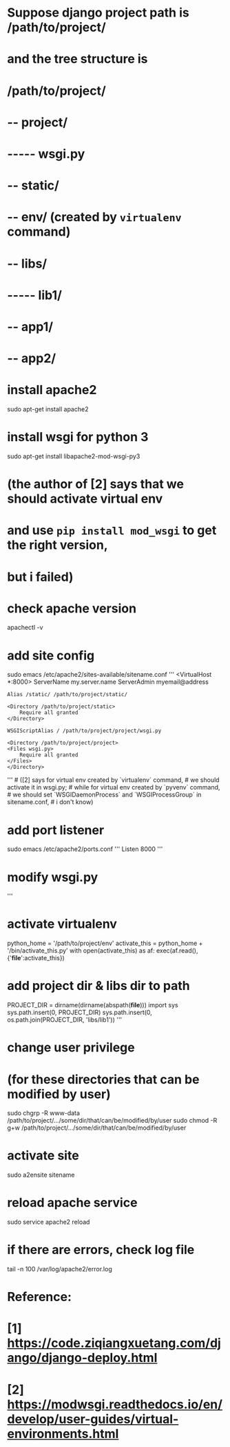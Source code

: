 # Suppose django project path is /path/to/project/
# and the tree structure is
# /path/to/project/
# -- project/
# ----- wsgi.py
# -- static/
# -- env/ (created by `virtualenv` command)
# -- libs/
# ----- lib1/
# -- app1/
# -- app2/

# install apache2
sudo apt-get install apache2

# install wsgi for python 3
sudo apt-get install libapache2-mod-wsgi-py3
# (the author of [2] says that we should activate virtual env
# and use `pip install mod_wsgi` to get the right version,
# but i failed)

# check apache version
apachectl -v

# add site config
sudo emacs /etc/apache2/sites-available/sitename.conf
'''
<VirtualHost *:8000>
    ServerName my.server.name
    ServerAdmin myemail@address
  
    Alias /static/ /path/to/project/static/
    
    <Directory /path/to/project/static>
        Require all granted
    </Directory>
  
    WSGIScriptAlias / /path/to/project/project/wsgi.py
  
    <Directory /path/to/project/project>
    <Files wsgi.py>
        Require all granted
    </Files>
    </Directory>
</VirtualHost>
'''
# ([2] says for virtual env created by `virtualenv` command,
# we should activate it in wsgi.py;
# while for virtual env created by `pyvenv` command,
# we should set `WSGIDaemonProcess` and `WSGIProcessGroup` in sitename.conf,
# i don't know)

# add port listener
sudo emacs /etc/apache2/ports.conf
'''
Listen 8000
'''

# modify wsgi.py
'''
# activate virtualenv
python_home = '/path/to/project/env'
activate_this = python_home + '/bin/activate_this.py'
with open(activate_this) as af:
  exec(af.read(), {'__file__':activate_this})

# add project dir & libs dir to path
PROJECT_DIR = dirname(dirname(abspath(__file__)))
import sys
sys.path.insert(0, PROJECT_DIR)
sys.path.insert(0, os.path.join(PROJECT_DIR, 'libs/lib1'))
'''

# change user privilege
# (for these directories that can be modified by user)
sudo chgrp -R www-data /path/to/project/.../some/dir/that/can/be/modified/by/user
sudo chmod -R g+w /path/to/project/.../some/dir/that/can/be/modified/by/user

# activate site
sudo a2ensite sitename

# reload apache service
sudo service apache2 reload

# if there are errors, check log file
tail -n 100 /var/log/apache2/error.log

# Reference:
# [1] https://code.ziqiangxuetang.com/django/django-deploy.html
# [2] https://modwsgi.readthedocs.io/en/develop/user-guides/virtual-environments.html
